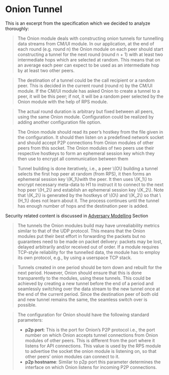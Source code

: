 # Onion Tunnel

This is an excerpt from the specification which we decided to analyze thoroughly: 

> The Onion module deals with constructing onion tunnels for tunnelling data streams from
CM/UI module. In our application, at the end of each round (e.g. round n) the Onion
module on each peer should start constructing a tunnel for the next round (round n + 1)
with at least two intermediate hops which are selected at random. This means that on an
average each peer can expect to be used as an intermediate hop by at least two other peers.

> The destination of a tunnel could be the call recipient or a random peer. This is decided in
the current round (round n) by the CM/UI module. If the CM/UI module has asked Onion
to create a tunnel to a peer, it will be this peer; if not, it will be a random peer selected
by the Onion module with the help of RPS module.

>  The actual round duration is arbitrary
but fixed between all peers, using the same Onion module. Configuration could be realized
by adding another configuration file option.

> The Onion module should read its peer’s hostkey from the file given in the configuration.
It should then listen on a predefined network socket and should accept P2P connections
from Onion modules of other peers from this socket. The Onion modules of two peers use
their respective hostkeys to form an ephemeral session key which they then use to encrypt
all communication between them

> Tunnel building is done iteratively, i.e., a peer \\(O\\) building a tunnel selects the first hop
peer  at random (from RPS), it then forms an ephemeral session key \\(K_1\\)with the peer.
It then uses \\(K_1\\) to encrypt necessary meta-data to H1 to instruct it to connect to the next
hop peer \\(H_2\\) and establish an ephemeral session key \\(K_2\\). Note that \\(K_2\\) is generated by the
hostkeys of \\(O\\) and \\(K_2\\) so that \\(H_1\\) does not learn about it. The process continues until the
tunnel has enough number of hops and the destination peer is added.

Security related content is discussed in [Adversary Modelling](./adversary_model.md) Section

> The tunnels the Onion modules build may have unrealiability metrics similar to that of
the UDP protocol. This means that the Onion modules put their best effort in forwarding
the packets but no guarantees need to be made on packet delivery: packets may be lost,
delayed arbitrarily and/or received out of order. If a module requires TCP-style reliability
for the tunnelled data, the module has to employ its own protocol, e.g., by using a userspace
TCP stack.

> Tunnels created in one period should be torn down and rebuilt for the next period.
However, Onion should ensure that this is done transparently to the modules, using these
tunnels. This could be achieved by creating a new tunnel before the end of a period and
seamlessly switching over the data stream to the new tunnel once at the end of the current
period. Since the destination peer of both old and new tunnel remains the same, the seamless
switch over is possible.

> The configuration for Onion should have the following standard parameters:
> - **p2p port**: This is the port for Onion’s P2P protocol i.e., the port number on which
Onion accepts tunnel connections from Onion modules of other peers. This is different
from the port where it listens for API connections. This value is used by the RPS
module to advertise the socket the onion module is listening on, so that other peers’
onion modules can connect to it.
> - **p2p hostname**: Similar to p2p port this parameter determines the interface on which
Onion listens for incoming P2P connections.